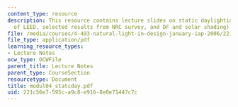 ```yaml
---
content_type: resource
description: This resource contains lecture slides on static daylighting metrics (context
  of LEED, selected results from NRC survey, and DF and solar shading).
file: /media/courses/4-493-natural-light-in-design-january-iap-2006/221c56e7595ca9c8e9168e0e71447c7c_modul04_statcday.pdf
file_type: application/pdf
learning_resource_types:
- Lecture Notes
ocw_type: OCWFile
parent_title: Lecture Notes
parent_type: CourseSection
resourcetype: Document
title: modul04_statcday.pdf
uid: 221c56e7-595c-a9c8-e916-8e0e71447c7c
---
```

